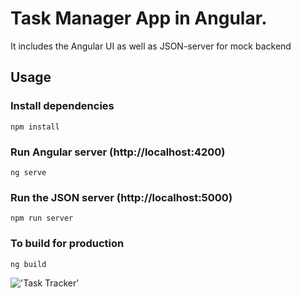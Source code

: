 # Task Manager App in Angular. 

It includes the Angular UI as well as JSON-server for mock backend

## Usage

### Install dependencies

```
npm install
```

### Run Angular server (http://localhost:4200)

```
ng serve
```

### Run the JSON server (http://localhost:5000)

```
npm run server
```

### To build for production

```
ng build
```
!['Task Tracker'](https://user-images.githubusercontent.com/91521374/186371089-3c2fca08-c8ef-4714-a882-79a220993d1e.jpg)
